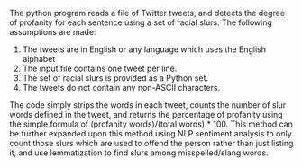The python program reads a file of Twitter tweets, and detects the degree of profanity for each sentence using a set of racial slurs. The following assumptions are made:
1. The tweets are in English or any language which uses the English alphabet
2. The input file contains one tweet per line.
3. The set of racial slurs is provided as a Python set.
4. The tweets do not contain any non-ASCII characters.

The code simply strips the words in each tweet, counts the number of slur words defined in the tweet, and returns the percentage of profanity using the simple formula of (profanity words)/(total words) * 100.
This method can be further expanded upon this method using NLP sentiment analysis to only count those slurs which are used to offend the person rather than just listing it, and use lemmatization to find slurs among misspelled/slang words.
